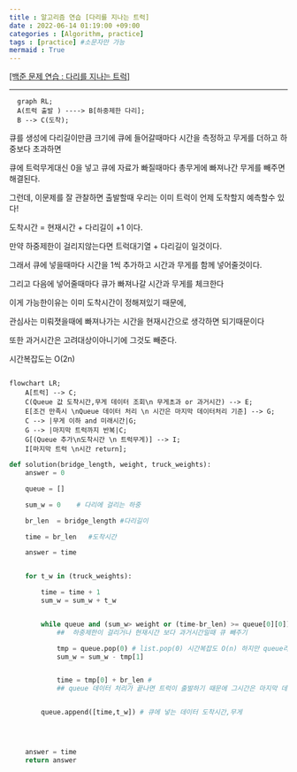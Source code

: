 ```yaml
---
title : 알고리즘 연습 [다리를 지나는 트럭]
date : 2022-06-14 01:19:00 +09:00 
categories : [Algorithm, practice]
tags : [practice] #소문자만 가능
mermaid : True
---
```


[[백준 문제 연습 : 다리를 지나는 트럭]](https://programmers.co.kr/learn/courses/30/lessons/42583)


---


```mermaid 
  graph RL;
  A(트럭 출발 ) ----> B[하중제한 다리];
  B --> C(도착);
```


   큐를 생성에 다리길이만큼 크기에 큐에 들어갈때마다 시간을 측정하고 무게를 더하고 하중보다 초과하면 

큐에 트럭무게대신 0을 넣고 큐에 자료가 빠질때마다 총무게에 빠져나간 무게를 빼주면 해결된다.


   그런데, 이문제를 잘 관찰하면 출발할때 우리는 이미 트럭이 언제 도착할지 예측할수 있다!

도착시간 =  현재시간 + 다리길이 +1 이다.

만약 하중제한이 걸리지않는다면 트럭대기열 + 다리길이 일것이다.

그래서 큐에 넣을때마다 시간을 1씩 추가하고  시간과 무게를 함께 넣어줄것이다.

그리고 다음에 넣어줄때마다 큐가 빠져나갈 시간과 무게를 체크한다

이게 가능한이유는 이미 도착시간이 정해져있기 때문에,

관심사는 미뤄졋을때에 빠져나가는 시간을 현재시간으로 생각하면 되기때문이다

또한 과거시간은 고려대상이아니기에 그것도 빼준다.


시간복잡도는 O(2n)

```mermaid
    
flowchart LR;
    A[트럭] --> C;
    C(Queue 값 도착시간,무게 데이터 조회\n 무게초과 or 과거시간) --> E;
    E[조건 만족시 \nQueue 데이터 처리 \n 시간은 마지막 데이터처리 기준] --> G;
    C --> |무게 이하 and 미래시간|G;
    G --> |마지막 트럭까지 반복|C;
    G[(Queue 추가\n도착시간 \n 트럭무게)] --> I;
    I[마지막 트럭 \n시간 return];

```


```python
def solution(bridge_length, weight, truck_weights):
    answer = 0

    queue = []

    sum_w = 0    # 다리에 걸리는 하중 

    br_len  = bridge_length #다리길이

    time = br_len   #도착시간 

    answer = time


    for t_w in (truck_weights):

        time = time + 1
        sum_w = sum_w + t_w


        while queue and (sum_w> weight or (time-br_len) >= queue[0][0]): 
            ##  하중제한이 걸리거나 현재시간 보다 과거시간일때 큐 빼주기

            tmp = queue.pop(0) # list.pop(0) 시간복잡도 O(n) 하지만 queue라 생각하기 
            sum_w = sum_w - tmp[1]


            time = tmp[0] + br_len #
            ## queue 데이터 처리가 끝나면 트럭이 출발하기 때문에 그시간은 마지막 데이터 시간


        queue.append([time,t_w]) # 큐에 넣는 데이터 도착시간,무게

        


    answer = time
    return answer
```

